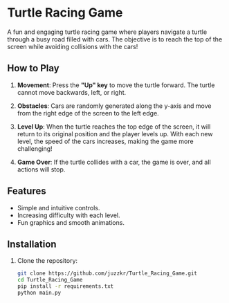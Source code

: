 # Turtle Racing Game

A fun and engaging turtle racing game where players navigate a turtle through a busy road filled with cars. The objective is to reach the top of the screen while avoiding collisions with the cars!

## How to Play

1. **Movement**: Press the **"Up" key** to move the turtle forward. The turtle cannot move backwards, left, or right.
   
2. **Obstacles**: Cars are randomly generated along the y-axis and move from the right edge of the screen to the left edge.

3. **Level Up**: When the turtle reaches the top edge of the screen, it will return to its original position and the player levels up. With each new level, the speed of the cars increases, making the game more challenging!

4. **Game Over**: If the turtle collides with a car, the game is over, and all actions will stop.

## Features

- Simple and intuitive controls.
- Increasing difficulty with each level.
- Fun graphics and smooth animations.

## Installation

1. Clone the repository:
   ```bash
   git clone https://github.com/juzzkr/Turtle_Racing_Game.git
   cd Turtle_Racing_Game
   pip install -r requirements.txt
   python main.py



